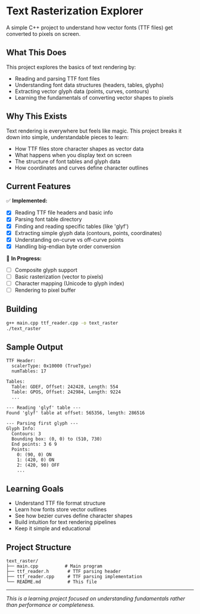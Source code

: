 # Text Rasterization Explorer

A simple C++ project to understand how vector fonts (TTF files) get converted to pixels on screen.

## What This Does

This project explores the basics of text rendering by:
- Reading and parsing TTF font files
- Understanding font data structures (headers, tables, glyphs)
- Extracting vector glyph data (points, curves, contours)
- Learning the fundamentals of converting vector shapes to pixels

## Why This Exists

Text rendering is everywhere but feels like magic. This project breaks it down into simple, understandable pieces to learn:
- How TTF files store character shapes as vector data
- What happens when you display text on screen
- The structure of font tables and glyph data
- How coordinates and curves define character outlines

## Current Features

✅ **Implemented:**
- [x] Reading TTF file headers and basic info
- [x] Parsing font table directory
- [x] Finding and reading specific tables (like 'glyf')
- [x] Extracting simple glyph data (contours, points, coordinates)
- [x] Understanding on-curve vs off-curve points
- [x] Handling big-endian byte order conversion

🚧 **In Progress:**
- [ ] Composite glyph support
- [ ] Basic rasterization (vector to pixels)
- [ ] Character mapping (Unicode to glyph index)
- [ ] Rendering to pixel buffer

## Building

```bash
g++ main.cpp ttf_reader.cpp -o text_raster
./text_raster
```

## Sample Output

```
TTF Header:
  scalerType: 0x10000 (TrueType)
  numTables: 17

Tables:
  Table: GDEF, Offset: 242428, Length: 554
  Table: GPOS, Offset: 242984, Length: 9224
  ...

--- Reading 'glyf' table ---
Found 'glyf' table at offset: 565356, length: 286516

--- Parsing first glyph ---
Glyph Info:
  Contours: 3
  Bounding box: (0, 0) to (510, 730)
  End points: 3 6 9 
  Points:
    0: (90, 0) ON
    1: (420, 0) ON
    2: (420, 90) OFF
    ...
```

## Learning Goals

- Understand TTF file format structure
- Learn how fonts store vector outlines
- See how bezier curves define character shapes
- Build intuition for text rendering pipelines
- Keep it simple and educational

## Project Structure

```
text_raster/
├── main.cpp          # Main program
├── ttf_reader.h       # TTF parsing header
├── ttf_reader.cpp     # TTF parsing implementation
└── README.md          # This file
```

---

*This is a learning project focused on understanding fundamentals rather than performance or completeness.*
